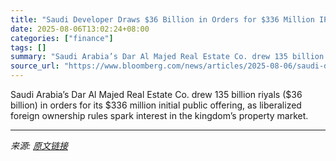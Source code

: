 ```yaml
---
title: "Saudi Developer Draws $36 Billion in Orders for $336 Million IPO"
date: 2025-08-06T13:02:24+08:00
categories: ["finance"]
tags: []
summary: "Saudi Arabia’s Dar Al Majed Real Estate Co. drew 135 billion riyals ($36 billion) in orders for its $336 million initial public offering, as liberalized foreign ownership rules spark interest in the k"
source_url: "https://www.bloomberg.com/news/articles/2025-08-06/saudi-developer-draws-36-billion-in-orders-for-336-million-ipo"
---
```


Saudi Arabia’s Dar Al Majed Real Estate Co. drew 135 billion riyals ($36 billion) in orders for its $336 million initial public offering, as liberalized foreign ownership rules spark interest in the kingdom’s property market.

---

*来源: [原文链接](https://www.bloomberg.com/news/articles/2025-08-06/saudi-developer-draws-36-billion-in-orders-for-336-million-ipo)*
